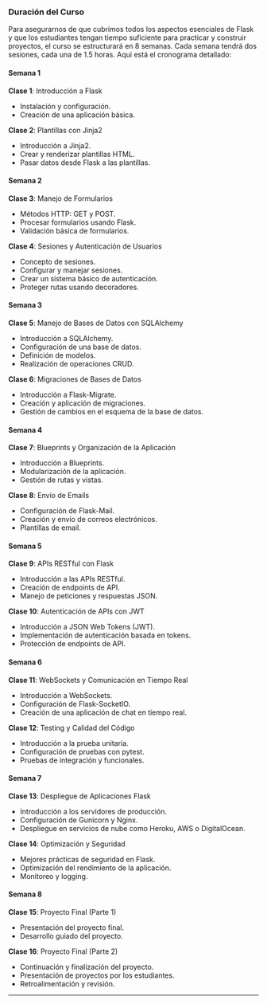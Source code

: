 ### Duración del Curso

Para asegurarnos de que cubrimos todos los aspectos esenciales de Flask y que los estudiantes tengan tiempo suficiente para practicar y construir proyectos, el curso se estructurará en 8 semanas. Cada semana tendrá dos sesiones, cada una de 1.5 horas. Aquí está el cronograma detallado:

#### Semana 1

**Clase 1**: Introducción a Flask

- Instalación y configuración.
- Creación de una aplicación básica.

**Clase 2**: Plantillas con Jinja2

- Introducción a Jinja2.
- Crear y renderizar plantillas HTML.
- Pasar datos desde Flask a las plantillas.

#### Semana 2

**Clase 3**: Manejo de Formularios

- Métodos HTTP: GET y POST.
- Procesar formularios usando Flask.
- Validación básica de formularios.

**Clase 4**: Sesiones y Autenticación de Usuarios

- Concepto de sesiones.
- Configurar y manejar sesiones.
- Crear un sistema básico de autenticación.
- Proteger rutas usando decoradores.

#### Semana 3

**Clase 5**: Manejo de Bases de Datos con SQLAlchemy

- Introducción a SQLAlchemy.
- Configuración de una base de datos.
- Definición de modelos.
- Realización de operaciones CRUD.

**Clase 6**: Migraciones de Bases de Datos

- Introducción a Flask-Migrate.
- Creación y aplicación de migraciones.
- Gestión de cambios en el esquema de la base de datos.

#### Semana 4

**Clase 7**: Blueprints y Organización de la Aplicación

- Introducción a Blueprints.
- Modularización de la aplicación.
- Gestión de rutas y vistas.

**Clase 8**: Envío de Emails

- Configuración de Flask-Mail.
- Creación y envío de correos electrónicos.
- Plantillas de email.

#### Semana 5

**Clase 9**: APIs RESTful con Flask

- Introducción a las APIs RESTful.
- Creación de endpoints de API.
- Manejo de peticiones y respuestas JSON.

**Clase 10**: Autenticación de APIs con JWT

- Introducción a JSON Web Tokens (JWT).
- Implementación de autenticación basada en tokens.
- Protección de endpoints de API.

#### Semana 6

**Clase 11**: WebSockets y Comunicación en Tiempo Real

- Introducción a WebSockets.
- Configuración de Flask-SocketIO.
- Creación de una aplicación de chat en tiempo real.

**Clase 12**: Testing y Calidad del Código

- Introducción a la prueba unitaria.
- Configuración de pruebas con pytest.
- Pruebas de integración y funcionales.

#### Semana 7

**Clase 13**: Despliegue de Aplicaciones Flask

- Introducción a los servidores de producción.
- Configuración de Gunicorn y Nginx.
- Despliegue en servicios de nube como Heroku, AWS o DigitalOcean.

**Clase 14**: Optimización y Seguridad

- Mejores prácticas de seguridad en Flask.
- Optimización del rendimiento de la aplicación.
- Monitoreo y logging.

#### Semana 8

**Clase 15**: Proyecto Final (Parte 1)

- Presentación del proyecto final.
- Desarrollo guiado del proyecto.

**Clase 16**: Proyecto Final (Parte 2)

- Continuación y finalización del proyecto.
- Presentación de proyectos por los estudiantes.
- Retroalimentación y revisión.

---
